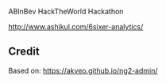 ABInBev HackTheWorld Hackathon
 
http://www.ashikul.com/6sixer-analytics/
 
## Credit
Based on: https://akveo.github.io/ng2-admin/

